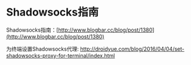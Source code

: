 # Shadowsocks指南

Shadowsocks指南：[http://www.blogbar.cc/blog/post/1380](http://www.blogbar.cc/blog/post/1380)

为终端设置Shadowsocks代理: http://droidyue.com/blog/2016/04/04/set-shadowsocks-proxy-for-terminal/index.html

